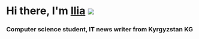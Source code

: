 # Hi there, I'm [Ilia](https://daniilshat.ru/) ![](https://github.com/blackcater/blackcater/raw/main/images/Hi.gif) 
### Computer science student, IT news writer from Kyrgyzstan KG

